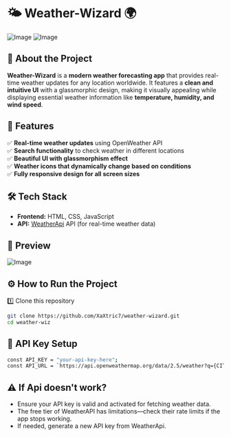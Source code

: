 # 🌤️ Weather-Wizard 🌍

![Image](https://github.com/user-attachments/assets/4e85f730-a148-44ed-a86d-464890a398f9)
![Image](https://github.com/user-attachments/assets/5f9975a5-4754-4a48-b4ad-e9fc8f9243a1)

## 📌 About the Project

**Weather-Wizard** is a **modern weather forecasting app** that provides real-time weather updates for any location worldwide. It features a **clean and intuitive UI** with a glassmorphic design, making it visually appealing while displaying essential weather information like **temperature, humidity, and wind speed**.

## 🚀 Features

✅ **Real-time weather updates** using OpenWeather API  
✅ **Search functionality** to check weather in different locations  
✅ **Beautiful UI with glassmorphism effect**  
✅ **Weather icons that dynamically change based on conditions**  
✅ **Fully responsive design for all screen sizes**

## 🛠 Tech Stack

- **Frontend:** HTML, CSS, JavaScript
- **API:** [WeatherApi](https://www.weatherapi.com/) API (for real-time weather data)

## 📸 Preview

![Image](https://github.com/user-attachments/assets/f5dece25-7499-4af9-9c33-f3e8c08afb42)

## ⚙️ How to Run the Project

1️⃣ Clone this repository

```sh
git clone https://github.com/XaXtric7/weather-wizard.git
cd weather-wiz
```

## 🔑 API Key Setup

```sh
const API_KEY = "your-api-key-here";
const API_URL = `https://api.openweathermap.org/data/2.5/weather?q={CITY_NAME}&appid=${API_KEY}`;

```

## ⚠️ If Api doesn't work?

- Ensure your API key is valid and activated for fetching weather data.
- The free tier of WeatherAPI has limitations—check their rate limits if the app stops working.
- If needed, generate a new API key from WeatherApi.
